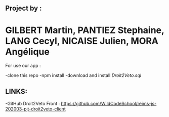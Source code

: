 ## Project by :

# GILBERT Martin, PANTIEZ Stephaine, LANG Cecyl, NICAISE Julien, MORA Angélique

For use our app :

-clone this repo
-npm install
-download and install _Droit2Veto.sql_

## LINKS:

-GitHub Droit2Veto Front : https://github.com/WildCodeSchool/reims-js-202003-pjt-droit2veto-client